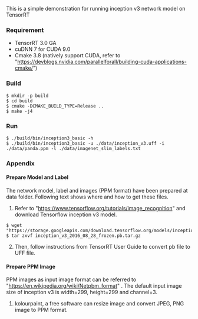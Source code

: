 This is a simple demonstration for running inception v3 network model on TensorRT

### Requirement ###
* TensorRT 3.0 GA
* cuDNN 7 for CUDA 9.0
* Cmake 3.8 (natively support CUDA, refer to "https://devblogs.nvidia.com/parallelforall/building-cuda-applications-cmake/")


### Build ###
```shell
$ mkdir -p build
$ cd build
$ cmake -DCMAKE_BUILD_TYPE=Release ..
$ make -j4
```

### Run ###
```shell
$ ./build/bin/inception3_basic -h
$ ./build/bin/inception3_basic -u ./data/inception_v3.uff -i ./data/panda.ppm -l ./data/imagenet_slim_labels.txt
```

### Appendix ###

#### Prepare Model and Label ####
The network model, label and images (PPM format) have been prepared at data folder.
Following text shows where and how to get these files.
1. Refer to "https://www.tensorflow.org/tutorials/image_recognition" and download Tensorflow inception v3 model.
```shell
$ wget "https://storage.googleapis.com/download.tensorflow.org/models/inception_v3_2016_08_28_frozen.pb.tar.gz"
$ tar zxvf inception_v3_2016_08_28_frozen.pb.tar.gz
```
2. Then, follow instructions from TensorRT User Guide to convert pb file to UFF file.

#### Prepare PPM Image ####
PPM images as input image format can be referred to "https://en.wikipedia.org/wiki/Netpbm_format" .
The default input image size of inception v3 is width=299, height=299 and channel=3.
1. kolourpaint, a free software can resize image and convert JPEG, PNG image to PPM format.
